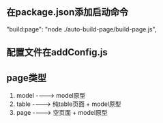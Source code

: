 ## 在package.json添加启动命令
"build:page": "node ./auto-build-page/build-page.js",

## 配置文件在addConfig.js

## page类型
1. model  ---->  model原型
2. table   ---->  纯table页面 + model原型
3. page   ---->  空页面 + model原型